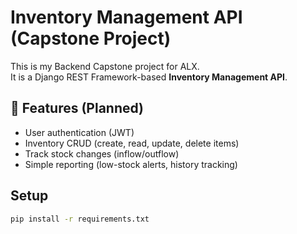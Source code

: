 # Inventory Management API (Capstone Project)

This is my Backend Capstone project for ALX.  
It is a Django REST Framework-based **Inventory Management API**.

## 📌 Features (Planned)
- User authentication (JWT)
- Inventory CRUD (create, read, update, delete items)
- Track stock changes (inflow/outflow)
- Simple reporting (low-stock alerts, history tracking)

## Setup
```bash
pip install -r requirements.txt
```

